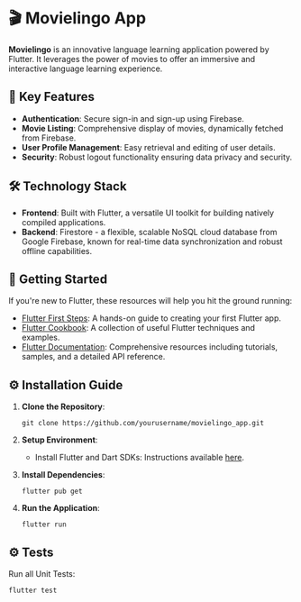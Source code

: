 # 🎬 Movielingo App

**Movielingo** is an innovative language learning application powered by Flutter. It leverages the power of movies to offer an immersive and interactive language learning experience.

## 🔑 Key Features

- **Authentication**: Secure sign-in and sign-up using Firebase.
- **Movie Listing**: Comprehensive display of movies, dynamically fetched from Firebase.
- **User Profile Management**: Easy retrieval and editing of user details.
- **Security**: Robust logout functionality ensuring data privacy and security.

## 🛠️ Technology Stack

- **Frontend**: Built with Flutter, a versatile UI toolkit for building natively compiled applications.
- **Backend**: Firestore - a flexible, scalable NoSQL cloud database from Google Firebase, known for real-time data synchronization and robust offline capabilities.

## 🚀 Getting Started

If you're new to Flutter, these resources will help you hit the ground running:

- [Flutter First Steps](https://docs.flutter.dev/get-started/codelab): A hands-on guide to creating your first Flutter app.
- [Flutter Cookbook](https://docs.flutter.dev/cookbook): A collection of useful Flutter techniques and examples.
- [Flutter Documentation](https://docs.flutter.dev/): Comprehensive resources including tutorials, samples, and a detailed API reference.

## ⚙️ Installation Guide

1. **Clone the Repository**:

   ```
   git clone https://github.com/yourusername/movielingo_app.git
   ```

2. **Setup Environment**:

   - Install Flutter and Dart SDKs: Instructions available [here](https://flutter.dev/docs/get-started/install).

3. **Install Dependencies**:

   ```
   flutter pub get
   ```

4. **Run the Application**:

   ```
   flutter run
   ```

## ⚙️ Tests

Run all Unit Tests:

```
flutter test
```
